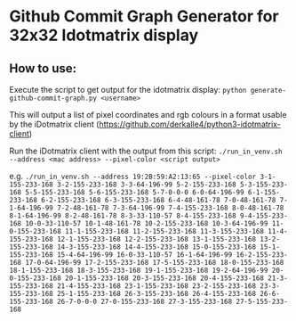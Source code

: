 
# Github Commit Graph Generator for 32x32 Idotmatrix display

## How to use:

Execute the script to get output for the idotmatrix display:
`python generate-github-commit-graph.py <username>`

This will output a list of pixel coordinates and rgb colours in a format usable by the iDotmatrix client (https://github.com/derkalle4/python3-idotmatrix-client)

Run the iDotmatrix client with the output from this script:
`./run_in_venv.sh --address <mac address> --pixel-color <script output>`

e.g.
`./run_in_venv.sh --address 19:2B:59:A2:13:65 --pixel-color 3-1-155-233-168 3-2-155-233-168 3-3-64-196-99 5-2-155-233-168 5-3-155-233-168 5-5-155-233-168 5-6-155-233-168 5-7-0-0-0 6-0-64-196-99 6-1-155-233-168 6-2-155-233-168 6-3-155-233-168 6-4-48-161-78 7-0-48-161-78 7-1-64-196-99 7-2-48-161-78 7-3-64-196-99 7-4-155-233-168 8-0-48-161-78 8-1-64-196-99 8-2-48-161-78 8-3-33-110-57 8-4-155-233-168 9-4-155-233-168 10-0-33-110-57 10-1-48-161-78 10-2-155-233-168 10-3-64-196-99 11-0-155-233-168 11-1-155-233-168 11-2-155-233-168 11-3-155-233-168 11-4-155-233-168 12-1-155-233-168 12-2-155-233-168 13-1-155-233-168 13-2-155-233-168 14-3-155-233-168 14-4-155-233-168 15-0-155-233-168 15-1-155-233-168 15-4-64-196-99 16-0-33-110-57 16-1-64-196-99 16-2-155-233-168 17-0-64-196-99 17-2-155-233-168 17-5-155-233-168 18-0-155-233-168 18-1-155-233-168 18-3-155-233-168 19-1-155-233-168 19-2-64-196-99 20-0-155-233-168 20-1-155-233-168 20-3-155-233-168 20-4-155-233-168 21-3-155-233-168 21-4-155-233-168 23-1-155-233-168 23-2-155-233-168 23-3-155-233-168 25-1-155-233-168 26-3-155-233-168 26-4-155-233-168 26-6-155-233-168 26-7-0-0-0 27-0-155-233-168 27-3-155-233-168 27-5-155-233-168`
